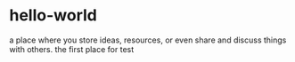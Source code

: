 # hello-world
a place where you store ideas, resources, or even share and discuss things with others. the first place for test
